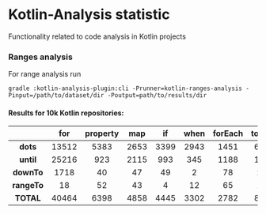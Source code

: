 # Kotlin-Analysis statistic

Functionality related to code analysis in Kotlin projects

### Ranges analysis
For range analysis run
```
gradle :kotlin-analysis-plugin:cli -Prunner=kotlin-ranges-analysis -Pinput=/path/to/dataset/dir -Poutput=path/to/results/dir
```


#### Results for 10k Kotlin repositories:


|             |  for  | property |  map |  if  | when | forEach | toList | require | while | other | TOTAL |
|:-----------:|:-----:|:--------:|:----:|:----:|:----:|:-------:|:------:|:-------:|:-----:|:-----:|:-----:|
|   **dots**  | 13512 |     5383 | 2653 | 3399 | 2943 |    1451 |    612 |     459 |    82 |  6035 | 36529 |
|  **until**  | 25216 |      923 | 2115 |  993 |  345 |    1188 |    184 |      73 |    36 |  1485 | 32558 |
|  **downTo** |  1718 |       40 |   47 |   49 |    2 |      78 |     25 |       0 |     0 |    38 |  1997 |
| **rangeTo** |    18 |       52 |   43 |    4 |   12 |      65 |     13 |       1 |     0 |    71 |   279 |
|  **TOTAL**  | 40464 |     6398 | 4858 | 4445 | 3302 |    2782 |    834 |     533 |   118 |  7629 | 71363 |